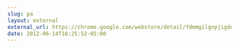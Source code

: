 ```yaml
---
slug: pa
layout: external
external_url: https://chrome.google.com/webstore/detail/fdmmgilgnpjigdojojpjoooidkmcomcm
date: 2012-06-14T16:25:52-05:00
---
```

